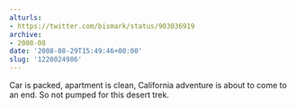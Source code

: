 ```yaml
---
alturls:
- https://twitter.com/bismark/status/903036919
archive:
- 2008-08
date: '2008-08-29T15:49:46+00:00'
slug: '1220024986'
---
```


Car is packed, apartment is clean, California adventure is about to come to an end. So not pumped for this desert trek.

